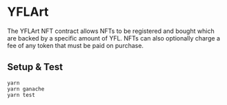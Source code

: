 # YFLArt

The YFLArt NFT contract allows NFTs to be registered and bought which are backed by a specific amount of YFL. NFTs can also optionally charge a fee of any token that must be paid on purchase.

## Setup & Test

```
yarn
yarn ganache
yarn test
```
